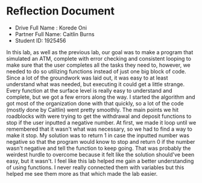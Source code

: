 # Reflection Document

* Drive Full Name  : Korede Oni
* Partner Full Name: Caitlin Burns
* Student ID: 1925456

In this lab, as well as the previous lab, our goal was to make a program that simulated an ATM, 
complete with error checking and consistent looping to make sure that the user completes all the tasks they
need to, however, we needed to do so utilizing functions instead of just one big block of code. Since a lot of the
groundwork was laid out, it was easy to at least understand what was needed, but executing it could get a little strange.
Every function at the surface level is really easy to understand and complete, but we got a few errors along the way. I 
started the algorithm and got most of the organization done with that quickly, so a lot of the code (mostly done by Caitlin)
went pretty smoothly. The main points we hit roadblocks with were trying to get the withdrawal and deposit functions to stop
if the user inputted a negative number. At first, we made it loop until we remembered that it wasn't what was necessary, so we
had to find a way to make it stop. My solution was to return 1 in case the inputted number was negative so that the program
would know to stop and return 0 if the number wasn't negative and tell the function to keep going. That was probably the
weirdest hurdle to overcome because it felt like the solution should've been easy, but it wasn't. I feel like this lab helped me
gain a better understanding of using functions. I never really connected them with variables but this helped me see them more
as that which made the lab easier.



